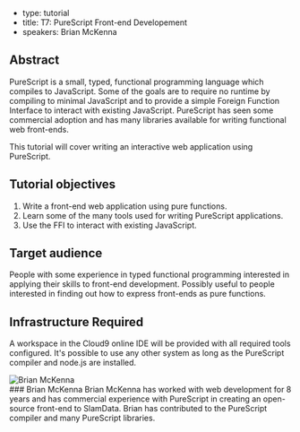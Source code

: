 - type: tutorial
- title: T7: PureScript Front-end Developement
- speakers: Brian McKenna

## Abstract
PureScript is a small, typed, functional programming language which compiles to JavaScript. Some of the goals are to require no runtime by compiling to minimal JavaScript and to provide a simple Foreign Function Interface to interact with existing JavaScript. PureScript has seen some commercial adoption and has many libraries available for writing functional web front-ends.

This tutorial will cover writing an interactive web application using PureScript.

## Tutorial objectives
1. Write a front-end web application using pure functions.
2. Learn some of the many tools used for writing PureScript applications.
3. Use the FFI to interact with existing JavaScript.

## Target audience
People with some experience in typed functional programming interested in applying their skills to front-end development. Possibly useful to people interested in finding out how to express front-ends as pure functions.

## Infrastructure Required
A workspace in the Cloud9 online IDE will be provided with all required tools configured. It's possible to use any other system as long as the PureScript compiler and node.js are installed.

<div class="author media" media:type="text/omd">

<div class="image">
<div class="avatar">
<img src="img/User_silhouette_512.png" alt="Brian McKenna"></img>
</div>
</div>

<div class="content" media:type="text/omd">
### Brian McKenna
Brian McKenna has worked with web development for 8 years and has commercial experience with PureScript in creating an open-source front-end to SlamData. Brian has contributed to the PureScript compiler and many PureScript libraries.
</div>

</div>
